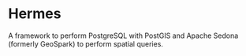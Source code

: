 # Hermes
A framework to perform PostgreSQL with PostGIS and Apache Sedona (formerly GeoSpark) to perform spatial queries.

